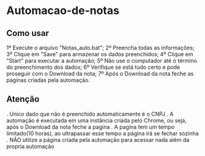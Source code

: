 # Automacao-de-notas



## Como usar

1º Execute o arquivo "Notas_auto.bat"; 
2º Preencha todas as informações; 
3º Clique em "Save" para armazenar os dados preenchidos; 
4º Clique em "Start" para executar a automação; 
5º Não use o computador até o término do preenchimento dos dados; 
6º Verifique se está tudo certo e pode proseguir com o Download da nota; 
7º Após o Download da nota feche as paginas criadas pela automação.


## Atenção
. Unico dado que não é preenchido automaticamente é o CNPJ . A automação é executada em uma instância criada pelo Chrome, ou seja, após o Download da nota feche a pagina 
. A pagina tem um tempo limitado(10 horas), ao ultrapassar esse tempo a página irá se fechar sozinha 
. NÃO utilize a página criada pela automação para acessar nada além da propria automação
